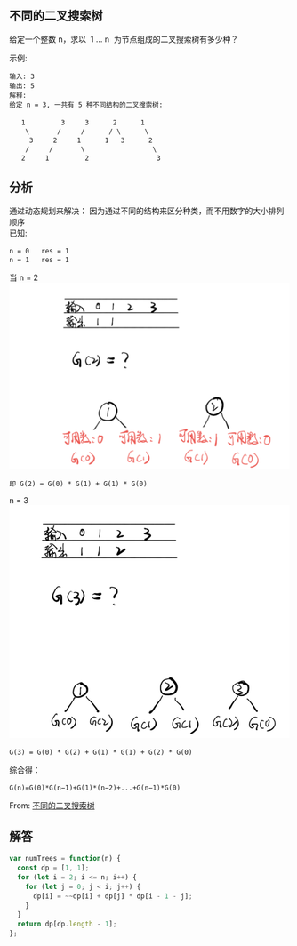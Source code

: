 ## 不同的二叉搜索树

给定一个整数 n，求以  1 ... n  为节点组成的二叉搜索树有多少种？

示例:

```
输入: 3
输出: 5
解释:
给定 n = 3, 一共有 5 种不同结构的二叉搜索树:

   1         3     3      2      1
    \       /     /      / \      \
     3     2     1      1   3      2
    /     /       \                 \
   2     1         2                 3
```

## 分析

通过动态规划来解决：
因为通过不同的结构来区分种类，而不用数字的大小排列顺序  
已知:

```
n = 0   res = 1
n = 1   res = 1
```

当 n = 2
<img src="../../static/96-1.png">
```
即 G(2) = G(0) * G(1) + G(1) * G(0)
```

n = 3
<img src="../../static/96-2.png">
```
G(3) = G(0) * G(2) + G(1) * G(1) + G(2) * G(0)
```

综合得：

```
G(n)=G(0)*G(n−1)+G(1)*(n−2)+...+G(n−1)*G(0)
```

From: [不同的二叉搜索树](https://leetcode-cn.com/problems/unique-binary-search-trees/)
## 解答

```javascript
var numTrees = function(n) {
  const dp = [1, 1];
  for (let i = 2; i <= n; i++) {
    for (let j = 0; j < i; j++) {
      dp[i] = ~~dp[i] + dp[j] * dp[i - 1 - j];
    }
  }
  return dp[dp.length - 1];
};
```
